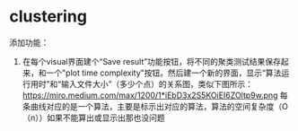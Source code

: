 # clustering
添加功能：
1. 在每个visual界面建个“Save result”功能按钮，将不同的聚类测试结果保存起来，和一个"plot time complexity"按钮。然后建一个新的界面，显示“算法运行用时”和“输入文件大小”（多少个点）的关系图，类似下图所示：
https://miro.medium.com/max/1200/1*iEbD3x2S5KOiEI6ZOltp9w.png
每条曲线对应的是一个算法，主要是标示出对应的算法，算法的空间复杂度（O（n））如果不能算出或显示出那也没问题

